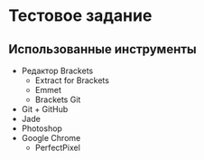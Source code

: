 # Тестовое задание
## Использованные инструменты
* Редактор Brackets
  * Extract for Brackets
  * Emmet
  * Brackets Git
* Git + GitHub
* Jade
* Photoshop
* Google Chrome
  * PerfectPixel
